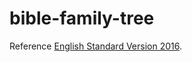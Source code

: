 # bible-family-tree
Reference [English Standard Version 2016](https://www.bible.com/bible/59/GEN.1.ESV).